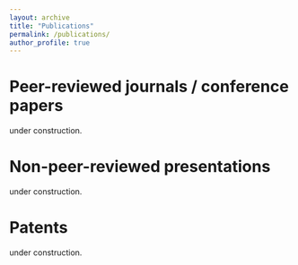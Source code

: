 ```yaml
---
layout: archive
title: "Publications"
permalink: /publications/
author_profile: true
---
```

# Peer-reviewed journals / conference papers  
under construction.
# Non-peer-reviewed presentations  
under construction.
# Patents  
under construction.  

